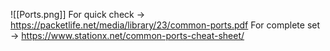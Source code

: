 ![[Ports.png]]
For quick check → https://packetlife.net/media/library/23/common-ports.pdf
For complete set → https://www.stationx.net/common-ports-cheat-sheet/